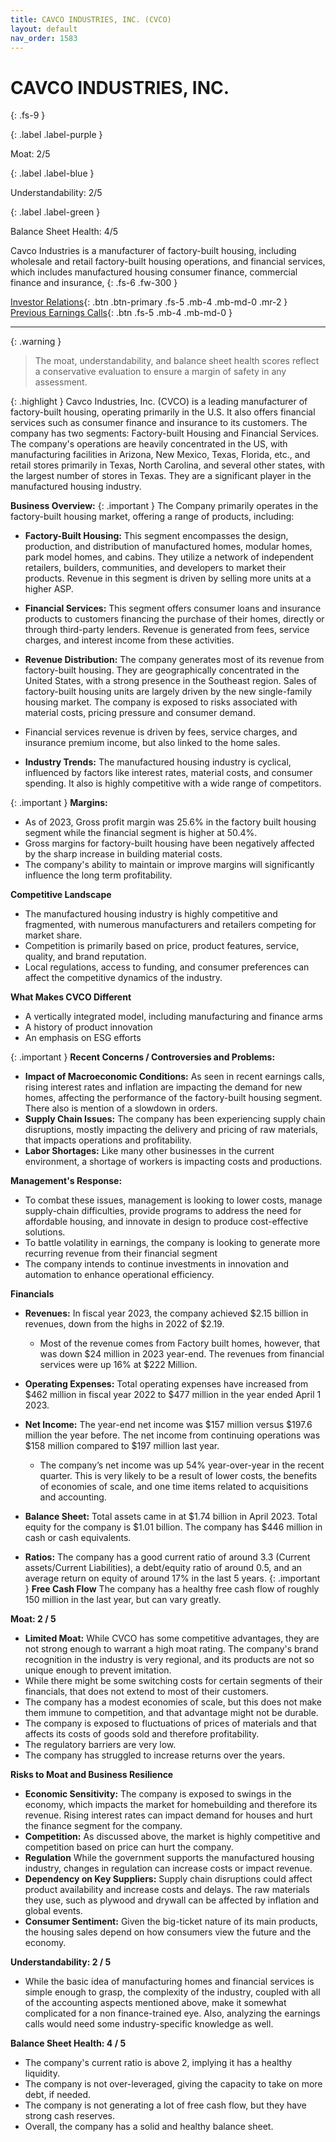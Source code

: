 ```yaml
---
title: CAVCO INDUSTRIES, INC. (CVCO)
layout: default
nav_order: 1583
---
```


# CAVCO INDUSTRIES, INC.
{: .fs-9 }

{: .label .label-purple }

Moat: 2/5

{: .label .label-blue }

Understandability: 2/5

{: .label .label-green }

Balance Sheet Health: 4/5

Cavco Industries is a manufacturer of factory-built housing, including wholesale and retail factory-built housing operations, and financial services, which includes manufactured housing consumer finance, commercial finance and insurance,
{: .fs-6 .fw-300 }

[Investor Relations](https://www.google.com/search?q=CVCO+investor+relations){: .btn .btn-primary .fs-5 .mb-4 .mb-md-0 .mr-2 }
[Previous Earnings Calls](https://discountingcashflows.com/company/CVCO/transcripts/){: .btn .fs-5 .mb-4 .mb-md-0 }

---

{: .warning }
>The moat, understandability, and balance sheet health scores reflect a conservative evaluation to ensure a margin of safety in any assessment.



{: .highlight }
Cavco Industries, Inc. (CVCO) is a leading manufacturer of factory-built housing, operating primarily in the U.S. It also offers financial services such as consumer finance and insurance to its customers. The company has two segments: Factory-built Housing and Financial Services.
The company's operations are heavily concentrated in the US, with manufacturing facilities in Arizona, New Mexico, Texas, Florida, etc., and retail stores primarily in Texas, North Carolina, and several other states, with the largest number of stores in Texas. They are a significant player in the manufactured housing industry.

**Business Overview:**
{: .important }
The Company primarily operates in the factory-built housing market, offering a range of products, including:
  *   **Factory-Built Housing:** This segment encompasses the design, production, and distribution of manufactured homes, modular homes, park model homes, and cabins. They utilize a network of independent retailers, builders, communities, and developers to market their products. Revenue in this segment is driven by selling more units at a higher ASP.
  *  **Financial Services:** This segment offers consumer loans and insurance products to customers financing the purchase of their homes, directly or through third-party lenders. Revenue is generated from fees, service charges, and interest income from these activities.

*  **Revenue Distribution:** The company generates most of its revenue from factory-built housing. They are geographically concentrated in the United States, with a strong presence in the Southeast region. Sales of factory-built housing units are largely driven by the new single-family housing market. The company is exposed to risks associated with material costs, pricing pressure and consumer demand.
 *  Financial services revenue is driven by fees, service charges, and insurance premium income, but also linked to the home sales.
*   **Industry Trends:** The manufactured housing industry is cyclical, influenced by factors like interest rates, material costs, and consumer spending. It also is highly competitive with a wide range of competitors.

{: .important }
**Margins:**
*   As of 2023, Gross profit margin was 25.6% in the factory built housing segment while the financial segment is higher at 50.4%.
*  Gross margins for factory-built housing have been negatively affected by the sharp increase in building material costs.
*   The company's ability to maintain or improve margins will significantly influence the long term profitability.

**Competitive Landscape**
*   The manufactured housing industry is highly competitive and fragmented, with numerous manufacturers and retailers competing for market share.
*   Competition is primarily based on price, product features, service, quality, and brand reputation.
*    Local regulations, access to funding, and consumer preferences can affect the competitive dynamics of the industry. 

**What Makes CVCO Different**
   *   A vertically integrated model, including manufacturing and finance arms
   *   A history of product innovation
   *   An emphasis on ESG efforts

{: .important }
**Recent Concerns / Controversies and Problems:**

*   **Impact of Macroeconomic Conditions:** As seen in recent earnings calls, rising interest rates and inflation are impacting the demand for new homes, affecting the performance of the factory-built housing segment. There also is mention of a slowdown in orders.
*  **Supply Chain Issues:** The company has been experiencing supply chain disruptions, mostly impacting the delivery and pricing of raw materials, that impacts operations and profitability.
*   **Labor Shortages:** Like many other businesses in the current environment, a shortage of workers is impacting costs and productions.

**Management's Response:**
*    To combat these issues, management is looking to lower costs, manage supply-chain difficulties, provide programs to address the need for affordable housing, and innovate in design to produce cost-effective solutions.
*  To battle volatility in earnings, the company is looking to generate more recurring revenue from their financial segment
* The company intends to continue investments in innovation and automation to enhance operational efficiency.

**Financials**
*  **Revenues:** In fiscal year 2023, the company achieved $2.15 billion in revenues, down from the highs in 2022 of $2.19.
   *   Most of the revenue comes from Factory built homes, however, that was down $24 million in 2023 year-end. The revenues from financial services were up 16% at $222 Million.
*   **Operating Expenses:** Total operating expenses have increased from $462 million in fiscal year 2022 to $477 million in the year ended April 1 2023.
*  **Net Income:** The year-end net income was $157 million versus $197.6 million the year before. The net income from continuing operations was $158 million compared to $197 million last year.
   *  The company’s net income was up 54% year-over-year in the recent quarter. This is very likely to be a result of lower costs, the benefits of economies of scale, and one time items related to acquisitions and accounting.
 *   **Balance Sheet:** Total assets came in at $1.74 billion in April 2023. Total equity for the company is $1.01 billion. The company has $446 million in cash or cash equivalents.

  *  **Ratios:** The company has a good current ratio of around 3.3 (Current assets/Current Liabilities), a debt/equity ratio of around 0.5, and an average return on equity of around 17% in the last 5 years.
{: .important }
**Free Cash Flow**   The company has a healthy free cash flow of roughly 150 million in the last year, but can vary greatly.

**Moat: 2 / 5**
*   **Limited Moat:** While CVCO has some competitive advantages, they are not strong enough to warrant a high moat rating. The company's brand recognition in the industry is very regional, and its products are not so unique enough to prevent imitation.
*  While there might be some switching costs for certain segments of their financials, that does not extend to most of their customers.
*   The company has a modest economies of scale, but this does not make them immune to competition, and that advantage might not be durable.
*   The company is exposed to fluctuations of prices of materials and that affects its costs of goods sold and therefore profitability.
*   The regulatory barriers are very low.
*   The company has struggled to increase returns over the years.

**Risks to Moat and Business Resilience**
*   **Economic Sensitivity:** The company is exposed to swings in the economy, which impacts the market for homebuilding and therefore its revenue. Rising interest rates can impact demand for houses and hurt the finance segment for the company.
*   **Competition:** As discussed above, the market is highly competitive and competition based on price can hurt the company.
*  **Regulation** While the government supports the manufactured housing industry, changes in regulation can increase costs or impact revenue.
*   **Dependency on Key Suppliers:** Supply chain disruptions could affect product availability and increase costs and delays. The raw materials they use, such as plywood and drywall can be affected by inflation and global events.
*   **Consumer Sentiment:** Given the big-ticket nature of its main products, the housing sales depend on how consumers view the future and the economy.

  **Understandability: 2 / 5**
*   While the basic idea of manufacturing homes and financial services is simple enough to grasp, the complexity of the industry, coupled with all of the accounting aspects mentioned above, make it somewhat complicated for a non finance-trained eye. Also, analyzing the earnings calls would need some industry-specific knowledge as well.

**Balance Sheet Health: 4 / 5**
*   The company's current ratio is above 2, implying it has a healthy liquidity.
*  The company is not over-leveraged, giving the capacity to take on more debt, if needed.
*   The company is not generating a lot of free cash flow, but they have strong cash reserves.
*   Overall, the company has a solid and healthy balance sheet.
